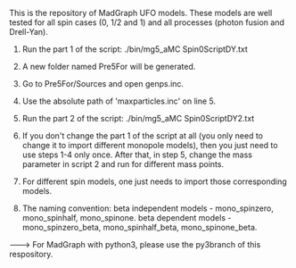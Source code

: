This is the repository of MadGraph UFO models. These models are well tested for all spin cases (0, 1/2 and 1) and all processes (photon fusion and Drell-Yan).

1. Run the part 1 of the script: ./bin/mg5_aMC Spin0ScriptDY.txt

2. A new folder named Pre5For will be generated.

3. Go to Pre5For/Sources and open genps.inc.

4. Use the absolute path of 'maxparticles.inc' on line 5.

5. Run the part 2 of the script: ./bin/mg5_aMC Spin0ScriptDY2.txt

6. If you don't change the part 1 of the script at all (you only need to change it to import different monopole models), then you just need to use steps 1-4 only once. After that, in step 5, change the mass parameter in script 2 and run for different mass points.

7. For different spin models, one just needs to import those corresponding models. 


8. The naming convention: beta independent models - mono_spinzero, mono_spinhalf, mono_spinone.
                          beta dependent models - mono_spinzero_beta, mono_spinhalf_beta, mono_spinone_beta.
                          
                          
                       
---> For MadGraph with python3, please use the py3branch of this respository. 
